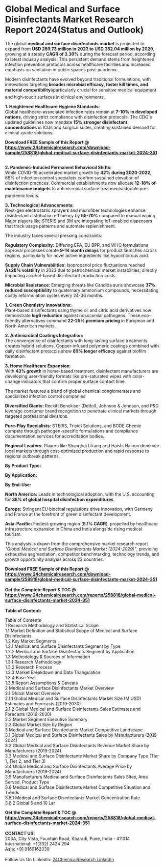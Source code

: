 <h1>Global Medical and Surface Disinfectants Market Research Report 2024(Status and Outlook)</h1><p>The global <strong>medical and surface disinfectants market</strong> is projected to expand from <strong>USD 289.73 million in 2023 to USD 352.04 million by 2029</strong>, growing at a steady <strong>CAGR of 3.30%</strong> during the forecast period, according to latest industry analysis. This persistent demand stems from heightened infection prevention protocols across healthcare facilities and increased emphasis on sanitation in public spaces post-pandemic.</p><p>Modern disinfectants have evolved beyond traditional formulations, with innovations targeting <strong>broader microbial efficacy, faster kill times, and material compatibility</strong>âparticularly crucial for sensitive medical equipment and high-touch surfaces in clinical environments.</p><p><strong>1. Heightened Healthcare Hygiene Standards:</strong><br>
Global healthcare-associated infection rates remain at <strong>7-10% in developed nations</strong>, driving strict compliance with disinfection protocols. The CDC's updated guidelines now mandate <strong>15% stronger disinfectant concentrations</strong> in ICUs and surgical suites, creating sustained demand for clinical-grade solutions.</p><div><b>Download FREE Sample of this Report @ 
            <a href="https://www.24chemicalresearch.com/download-sample/258818/global-medical-surface-disinfectants-market-2024-351">
            https://www.24chemicalresearch.com/download-sample/258818/global-medical-surface-disinfectants-market-2024-351</a></b></div><br><p><strong>2. Pandemic-Induced Permanent Behavioral Shifts:</strong><br>
While COVID-19 accelerated market growth by <strong>42% during 2020-2022</strong>, 68% of infection control specialists confirm sustained elevation of disinfection practices. Commercial establishments now allocate <strong>12-18% of maintenance budgets</strong> to antimicrobial surface treatmentsâdouble pre-pandemic levels.</p><p><strong>3. Technological Advancements:</strong><br>
Next-gen electrostatic sprayers and microfiber technologies enhance disinfectant distribution efficiency by <strong>55-70%</strong> compared to manual wiping. Major players like STERIS and 3M are integrating IoT-enabled dispensers that track usage patterns and automate replenishment.</p><p>The industry faces several pressing constraints:</p><p><strong>Regulatory Complexity:</strong> Differing EPA, EU BPR, and WHO formulations approval processes create <strong>9-14 month delays</strong> for product launches across regions, particularly for novel active ingredients like hypochlorous acid.</p><p><strong>Supply Chain Vulnerabilities:</strong> Isopropanol price fluctuations reached <strong>Â±28% volatility</strong> in 2023 due to petrochemical market instabilities, directly impacting alcohol-based disinfectant production costs.</p><p><strong>Microbial Resistance:</strong> Emerging threats like Candida auris showcase <strong>37% reduced susceptibility</strong> to quaternary ammonium compounds, necessitating costly reformulation cycles every 24-36 months.</p><p><strong>1. Green Chemistry Innovations:</strong><br>
Plant-based disinfectants using thyme oil and citric acid derivatives now demonstrate <strong>log6 reduction</strong> against nosocomial pathogens. These eco-friendly alternatives command <strong>22-25% premium pricing</strong> in European and North American markets.</p><p><strong>2. Antimicrobial Coatings Integration:</strong><br>
The convergence of disinfectants with long-lasting surface treatments creates hybrid solutions. Copper-infused polymeric coatings combined with daily disinfectant protocols show <strong>89% longer efficacy</strong> against biofilm formation.</p><p><strong>3. Home Healthcare Expansion:</strong><br>
With <strong>43% growth</strong> in home-based treatment, disinfectant manufacturers are developing user-friendly formats like pre-saturated wipes with color-change indicators that confirm proper surface contact time.</p><p>The market features a blend of global chemical conglomerates and specialized infection control companies:</p><p><strong>Diversified Giants:</strong> Reckitt Benckiser (Dettol), Johnson &amp; Johnson, and P&amp;G leverage consumer brand recognition to penetrate clinical markets through targeted professional divisions.</p><p><strong>Pure-Play Specialists:</strong> STERIS, Tristel Solutions, and BODE Chemie compete through pathogen-specific formulations and compliance documentation services for accreditation bodies.</p><p><strong>Regional Leaders:</strong> Players like Shanghai Likang and Haishi Hainuo dominate local markets through cost-optimized production and rapid response to regional outbreak patterns.</p><p><strong>By Product Type:</strong></p><p><strong>By Application:</strong></p><p><strong>By End-Use:</strong></p><p><strong>North America:</strong> Leads in technological adoption, with the U.S. accounting for <strong>38% of global hospital disinfection expenditures</strong>.</p><p><strong>Europe:</strong> Stringent EU biocidal regulations drive innovation, with Germany and France at the forefront of green disinfectant development.</p><p><strong>Asia-Pacific:</strong> Fastest-growing region (<strong>5.1% CAGR</strong>), propelled by healthcare infrastructure expansion in China and India alongside rising medical tourism.</p><p>This analysis is drawn from the comprehensive market research report <em>"Global Medical and Surface Disinfectants Market (2024-2029)"</em>, providing exhaustive segmentation, competitor benchmarking, technology trends, and growth opportunity analysis across 22 countries.</p><div><b>Download FREE Sample of this Report @ 
            <a href="https://www.24chemicalresearch.com/download-sample/258818/global-medical-surface-disinfectants-market-2024-351">
            https://www.24chemicalresearch.com/download-sample/258818/global-medical-surface-disinfectants-market-2024-351</a></b></div><br><div><b>Get the Complete Report & TOC @ 
            <a href="https://www.24chemicalresearch.com/reports/258818/global-medical-surface-disinfectants-market-2024-351">
            https://www.24chemicalresearch.com/reports/258818/global-medical-surface-disinfectants-market-2024-351</a></b></div><br>
            <b>Table of Content:</b><p>Table of Contents<br />
1 Research Methodology and Statistical Scope<br />
1.1 Market Definition and Statistical Scope of Medical and Surface Disinfectants<br />
1.2 Key Market Segments<br />
1.2.1 Medical and Surface Disinfectants Segment by Type<br />
1.2.2 Medical and Surface Disinfectants Segment by Application<br />
1.3 Methodology & Sources of Information<br />
1.3.1 Research Methodology<br />
1.3.2 Research Process<br />
1.3.3 Market Breakdown and Data Triangulation<br />
1.3.4 Base Year<br />
1.3.5 Report Assumptions & Caveats<br />
2 Medical and Surface Disinfectants Market Overview<br />
2.1 Global Market Overview<br />
2.1.1 Global Medical and Surface Disinfectants Market Size (M USD) Estimates and Forecasts (2019-2030)<br />
2.1.2 Global Medical and Surface Disinfectants Sales Estimates and Forecasts (2019-2030)<br />
2.2 Market Segment Executive Summary<br />
2.3 Global Market Size by Region<br />
3 Medical and Surface Disinfectants Market Competitive Landscape<br />
3.1 Global Medical and Surface Disinfectants Sales by Manufacturers (2019-2024)<br />
3.2 Global Medical and Surface Disinfectants Revenue Market Share by Manufacturers (2019-2024)<br />
3.3 Medical and Surface Disinfectants Market Share by Company Type (Tier 1, Tier 2, and Tier 3)<br />
3.4 Global Medical and Surface Disinfectants Average Price by Manufacturers (2019-2024)<br />
3.5 Manufacturers Medical and Surface Disinfectants Sales Sites, Area Served, Product Type<br />
3.6 Medical and Surface Disinfectants Market Competitive Situation and Trends<br />
3.6.1 Medical and Surface Disinfectants Market Concentration Rate<br />
3.6.2 Global 5 and 10 Lar</p><div><b>Get the Complete Report & TOC @ 
            <a href="https://www.24chemicalresearch.com/reports/258818/global-medical-surface-disinfectants-market-2024-351">
            https://www.24chemicalresearch.com/reports/258818/global-medical-surface-disinfectants-market-2024-351</a></b></div><br><b>CONTACT US:</b><br>
            203A, City Vista, Fountain Road, Kharadi, Pune, India - 411014<br>
            International: +1(332) 2424 294<br>
            Asia: +91 9169162030 <br><br>
            Follow Us On LinkedIn: <a href="https://www.linkedin.com/company/24chemicalresearch/">24ChemicalResearch LinkedIn</a>